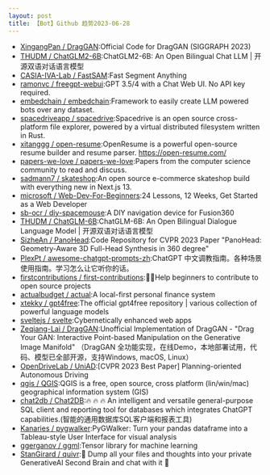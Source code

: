 ```yaml
---
layout: post
title: 【Bot】Github 趋势2023-06-28
---
```


* [XingangPan / DragGAN](https://github.com/XingangPan/DragGAN):Official Code for DragGAN (SIGGRAPH 2023)
* [THUDM / ChatGLM2-6B](https://github.com/THUDM/ChatGLM2-6B):ChatGLM2-6B: An Open Bilingual Chat LLM | 开源双语对话语言模型
* [CASIA-IVA-Lab / FastSAM](https://github.com/CASIA-IVA-Lab/FastSAM):Fast Segment Anything
* [ramonvc / freegpt-webui](https://github.com/ramonvc/freegpt-webui):GPT 3.5/4 with a Chat Web UI. No API key required.
* [embedchain / embedchain](https://github.com/embedchain/embedchain):Framework to easily create LLM powered bots over any dataset.
* [spacedriveapp / spacedrive](https://github.com/spacedriveapp/spacedrive):Spacedrive is an open source cross-platform file explorer, powered by a virtual distributed filesystem written in Rust.
* [xitanggg / open-resume](https://github.com/xitanggg/open-resume):OpenResume is a powerful open-source resume builder and resume parser. https://open-resume.com/
* [papers-we-love / papers-we-love](https://github.com/papers-we-love/papers-we-love):Papers from the computer science community to read and discuss.
* [sadmann7 / skateshop](https://github.com/sadmann7/skateshop):An open source e-commerce skateshop build with everything new in Next.js 13.
* [microsoft / Web-Dev-For-Beginners](https://github.com/microsoft/Web-Dev-For-Beginners):24 Lessons, 12 Weeks, Get Started as a Web Developer
* [sb-ocr / diy-spacemouse](https://github.com/sb-ocr/diy-spacemouse):A DIY navigation device for Fusion360
* [THUDM / ChatGLM-6B](https://github.com/THUDM/ChatGLM-6B):ChatGLM-6B: An Open Bilingual Dialogue Language Model | 开源双语对话语言模型
* [SizheAn / PanoHead](https://github.com/SizheAn/PanoHead):Code Repository for CVPR 2023 Paper "PanoHead: Geometry-Aware 3D Full-Head Synthesis in 360 degree"
* [PlexPt / awesome-chatgpt-prompts-zh](https://github.com/PlexPt/awesome-chatgpt-prompts-zh):ChatGPT 中文调教指南。各种场景使用指南。学习怎么让它听你的话。
* [firstcontributions / first-contributions](https://github.com/firstcontributions/first-contributions):🚀✨Help beginners to contribute to open source projects
* [actualbudget / actual](https://github.com/actualbudget/actual):A local-first personal finance system
* [xtekky / gpt4free](https://github.com/xtekky/gpt4free):The official gpt4free repository | various collection of powerful language models
* [sveltejs / svelte](https://github.com/sveltejs/svelte):Cybernetically enhanced web apps
* [Zeqiang-Lai / DragGAN](https://github.com/Zeqiang-Lai/DragGAN):Unofficial Implementation of DragGAN - "Drag Your GAN: Interactive Point-based Manipulation on the Generative Image Manifold" （DragGAN 全功能实现，在线Demo，本地部署试用，代码、模型已全部开源，支持Windows, macOS, Linux）
* [OpenDriveLab / UniAD](https://github.com/OpenDriveLab/UniAD):[CVPR 2023 Best Paper] Planning-oriented Autonomous Driving
* [qgis / QGIS](https://github.com/qgis/QGIS):QGIS is a free, open source, cross platform (lin/win/mac) geographical information system (GIS)
* [chat2db / Chat2DB](https://github.com/chat2db/Chat2DB):🔥 🔥 🔥 An intelligent and versatile general-purpose SQL client and reporting tool for databases which integrates ChatGPT capabilities.(智能的通用数据库SQL客户端和报表工具)
* [Kanaries / pygwalker](https://github.com/Kanaries/pygwalker):PyGWalker: Turn your pandas dataframe into a Tableau-style User Interface for visual analysis
* [ggerganov / ggml](https://github.com/ggerganov/ggml):Tensor library for machine learning
* [StanGirard / quivr](https://github.com/StanGirard/quivr):🧠 Dump all your files and thoughts into your private GenerativeAI Second Brain and chat with it 🧠
